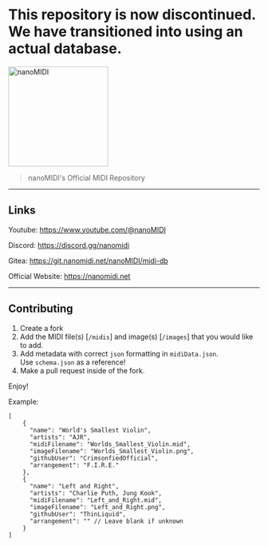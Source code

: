 # This repository is now discontinued. We have transitioned into using an actual database.

<img src="https://i.imgur.com/PUR9ROE.png" alt="nanoMIDI" width="200px"/>

> nanoMIDI's Official MIDI Repository
______________________________________________

## Links
Youtube: https://www.youtube.com/@nanoMIDI

Discord: https://discord.gg/nanomidi

Gitea: https://git.nanomidi.net/nanoMIDI/midi-db

Official Website: https://nanomidi.net

______________________________________________

## Contributing
1. Create a fork
2. Add the MIDI file(s) [`/midis`] and image(s) [`/images`] that you would like to add.
3. Add metadata with correct `json` formatting in `midiData.json`.<br>
   Use `schema.json` as a reference!
4. Make a pull request inside of the fork.


Enjoy!

Example:
```
[
    {
      "name": "World's Smallest Violin",
      "artists": "AJR",
      "midiFilename": "Worlds_Smallest_Violin.mid",
      "imageFilename": "Worlds_Smallest_Violin.png",
      "githubUser": "CrimsonfiedOfficial",
      "arrangement": "F.I.R.E."
    },
    {
      "name": "Left and Right",
      "artists": "Charlie Puth, Jung Kook",
      "midiFilename": "Left_and_Right.mid",
      "imageFilename": "Left_and_Right.png",
      "githubUser": "ThinLiquid",
      "arrangement": "" // Leave blank if unknown
    }
]
```
